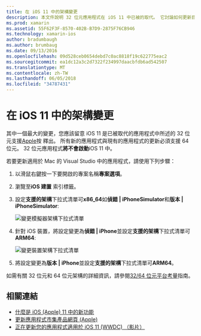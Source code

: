 ```yaml
---
title: 在 iOS 11 中的架構變更
description: 本文件說明 32 位元應用程式在 iOS 11 中已被的取代。 它討論如何更新目標的 64 位元架構的應用程式。
ms.prod: xamarin
ms.assetid: 55F62F3F-8570-402B-B7D9-2875F76CB946
ms.technology: xamarin-ios
author: bradumbaugh
ms.author: brumbaug
ms.date: 09/13/2016
ms.openlocfilehash: 09d528ceb0654debd7c0ac8818f19c622775eac2
ms.sourcegitcommit: ea1dc12a3c2d7322f234997daacbfdb6ad542507
ms.translationtype: MT
ms.contentlocale: zh-TW
ms.lasthandoff: 06/05/2018
ms.locfileid: "34787431"
---
```

# <a name="architecture-changes-in-ios-11"></a>在 iOS 11 中的架構變更

其中一個最大的變更，您應該留意 iOS 11 是已被取代的應用程式中所述的 32 位元支援[Apple](https://developer.apple.com/news/?id=06282017b)按 釋出。 所有新的應用程式與現有的應用程式的更新必須支援 64 位元。 32 位元應用程式**將不會啟動**iOS 11 中。

若要更新適用於 Mac 的 Visual Studio 中的應用程式，請使用下列步驟：

1. 以滑鼠右鍵按一下要開啟的專案名稱**專案選項**。
2. 瀏覽至**iOS 建置** 索引標籤。
3. 設定**支援的架構**下拉式清單可**x86_64**如**偵錯 | iPhoneSimulator**和**版本 | iPhoneSimulator**:

    ![變更模擬器架構下拉式清單](architecture-changes-images/image1.png)

4. 針對 iOS 裝置，將設定變更為**偵錯 | iPhone**並設定**支援的架構**下拉式清單可**ARM64**:

    ![變更裝置架構下拉式清單](architecture-changes-images/image2.png)

5. 將設定變更為**版本 | iPhone**並設定**支援的架構**下拉式清單可**ARM64**。

如需有關 32 位元和 64 位元架構的詳細資訊，請參閱[32/64 位元平台考量](~/cross-platform/macios/32-and-64/index.md#ios)指南。

## <a name="related-links"></a>相關連結

- [什麼是 iOS (Apple) 11 中的新功能](https://developer.apple.com/ios/)
- [更新應用程式市集產品網頁 (Apple)](https://developer.apple.com/app-store/product-page/)
- [正在更新您的應用程式適用於 iOS 11 (WWDC) （影片）](https://developer.apple.com/videos/play/wwdc2017/204/)
